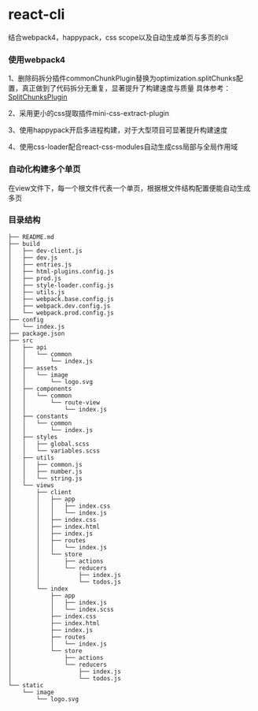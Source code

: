 # react-cli
结合webpack4，happypack，css scope以及自动生成单页与多页的cli
### 使用webpack4
1、删除码拆分插件commonChunkPlugin替换为optimization.splitChunks配置，真正做到了代码拆分无重复，显著提升了构建速度与质量
具体参考： [SplitChunksPlugin](https://webpack.docschina.org/plugins/split-chunks-plugin/)

2、采用更小的css提取插件mini-css-extract-plugin

3、使用happypack开启多进程构建，对于大型项目可显著提升构建速度

4、使用css-loader配合react-css-modules自动生成css局部与全局作用域

### 自动化构建多个单页
在view文件下，每一个根文件代表一个单页，根据根文件结构配置便能自动生成多页

### 目录结构
```
├── README.md
├── build
│   ├── dev-client.js
│   ├── dev.js
│   ├── entries.js
│   ├── html-plugins.config.js
│   ├── prod.js
│   ├── style-loader.config.js
│   ├── utils.js
│   ├── webpack.base.config.js
│   ├── webpack.dev.config.js
│   └── webpack.prod.config.js
├── config
│   └── index.js
├── package.json
├── src
│   ├── api
│   │   └── common
│   │       └── index.js
│   ├── assets
│   │   └── image
│   │       └── logo.svg
│   ├── components
│   │   └── common
│   │       └── route-view
│   │           └── index.js
│   ├── constants
│   │   └── common
│   │       └── index.js
│   ├── styles
│   │   ├── global.scss
│   │   └── variables.scss
│   ├── utils
│   │   ├── common.js
│   │   ├── number.js
│   │   └── string.js
│   └── views
│       ├── client
│       │   ├── app
│       │   │   ├── index.css
│       │   │   └── index.js
│       │   ├── index.css
│       │   ├── index.html
│       │   ├── index.js
│       │   ├── routes
│       │   │   └── index.js
│       │   └── store
│       │       ├── actions
│       │       └── reducers
│       │           ├── index.js
│       │           └── todos.js
│       └── index
│           ├── app
│           │   ├── index.js
│           │   └── index.scss
│           ├── index.css
│           ├── index.html
│           ├── index.js
│           ├── routes
│           │   └── index.js
│           └── store
│               ├── actions
│               └── reducers
│                   ├── index.js
│                   └── todos.js
└── static
    └── image
        └── logo.svg
